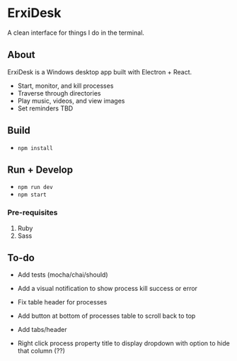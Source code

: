 # ErxiDesk

A clean interface for things I do in the terminal.

## About

ErxiDesk is a Windows desktop app built with Electron + React.

- Start, monitor, and kill processes
- Traverse through directories
- Play music, videos, and view images
- Set reminders TBD

## Build
- ```npm install```

## Run + Develop
- ```npm run dev```
- ```npm start```

### Pre-requisites
1. Ruby
2. Sass

## To-do
- Add tests (mocha/chai/should)

- Add a visual notification to show process kill success or error

- Fix table header for processes

- Add button at bottom of processes table to scroll back to top

- Add tabs/header

- Right click process property title to display dropdown with option to hide that column (??)


